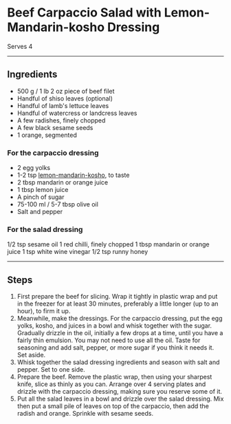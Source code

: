 # Beef Carpaccio Salad with Lemon-Mandarin-kosho Dressing

Serves 4

---

## Ingredients

* 500 g / 1 lb 2 oz piece of beef filet
* Handful of shiso leaves (optional)
* Handful of lamb's lettuce leaves
* Handful of watercress or landcress leaves
* A few radishes, finely chopped
* A few black sesame seeds
* 1 orange, segmented

### For the carpaccio dressing
* 2 egg yolks
* 1-2 tsp [lemon-mandarin-kosho](https://github.com/EanNewton/Citrus/blob/master/Preserves/Lemon-Mandarin%20Kosho.md.backup), to taste
* 2 tbsp mandarin or orange juice
* 1 tbsp lemon juice
* A pinch of sugar
* 75-100 ml / 5-7 tbsp olive oil
* Salt and pepper

### For the salad dressing
1/2 tsp sesame oil
1 red chilli, finely chopped
1 tbsp mandarin or orange juice
1 tsp white wine vinegar
1/2 tsp runny honey

---

## Steps

1.  First prepare the beef for slicing. Wrap it tightly in plastic wrap and put in the freezer for at least 30 minutes, preferably a little longer (up to an hour), to firm it up.
2.  Meanwhile, make the dressings. For the carpaccio dressing, put the egg yolks, kosho, and juices in a bowl and whisk together with the sugar. Gradually drizzle in the oil, initially a few drops at a time, until you have a fairly thin emulsion. You may not need to use all the oil. Taste for seasoning and add salt, pepper, or more sugar if you think it needs it. Set aside.
3.  Whisk together the salad dressing ingredients and season with salt and pepper. Set to one side.
4.  Prepare the beef. Remove the plastic wrap, then using your sharpest knife, slice as thinly as you can. Arrange over 4 serving plates and drizzle with the carpaccio dressing, making sure you reserve some of it.
5.  Put all the salad leaves in a bowl and drizzle over the salad dressing. Mix then put a small pile of leaves on top of the carpaccio, then add the radish and orange. Sprinkle with sesame seeds.

